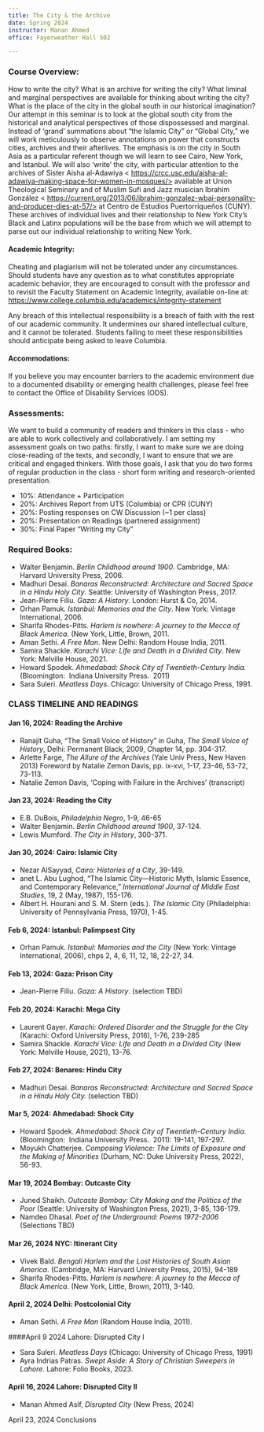 ```yaml
---
title: The City & the Archive
date: Spring 2024
instructor: Manan Ahmed
office: Fayerweather Hall 502

---
```


### Course Overview:
How to write the city? What is an archive for writing the city? What liminal and marginal perspectives are available for thinking about writing the city? What is the place of the city in the global south in our historical imagination? Our attempt in this seminar is to look at the global south city from the historical and analytical perspectives of those dispossessed and marginal. Instead of ‘grand’ summations about “the Islamic City” or “Global City,” we will work meticulously to observe annotations on power that constructs cities, archives and their afterlives. The emphasis is on the city in South Asia as a particular referent though we will learn to see Cairo, New York, and Istanbul. We will also ‘write’ the city, with particular attention to the archives of Sister Aisha al-Adawiya < https://crcc.usc.edu/aisha-al-adawiya-making-space-for-women-in-mosques/> available at Union Theological Seminary and of Muslim Sufi and Jazz musician Ibrahim González < https://current.org/2013/06/ibrahim-gonzalez-wbai-personality-and-producer-dies-at-57/> at Centro de Estudios Puertorriqueños (CUNY). These archives of individual lives and their relationship to New York City’s Black and Latinx populations will be the base from which we will attempt to parse out our individual relationship to writing New York.

#### Academic Integrity:
Cheating and plagiarism will not be tolerated under any circumstances.  Should students have any question as to what constitutes appropriate academic behavior, they are encouraged to consult with the professor and to revisit the Faculty Statement on Academic Integrity, available on-line at: https://www.college.columbia.edu/academics/integrity-statement

Any breach of this intellectual responsibility is a breach of faith with the rest of our academic community. It undermines our shared intellectual culture, and it cannot be tolerated. Students failing to meet these responsibilities should anticipate being asked to leave Columbia.

#### Accommodations:
If you believe you may encounter barriers to the academic environment due to a documented disability or emerging health challenges, please feel free to contact the Office of Disability Services (ODS).

### Assessments:
We want to build a community of readers and thinkers in this class - who are able to work collectively and collaboratively. I am setting my assessment goals on two paths: firstly, I want to make sure we are doing close-reading of the texts, and secondly, I want to ensure that we are critical and engaged thinkers. With those goals, I ask that you do two forms of regular production in the class - short form writing and research-oriented presentation.

* 10%: Attendance + Participation
* 20%: Archives Report from UTS (Columbia) or CPR (CUNY)
* 20%: Posting responses on CW Discussion (~1 per class)
* 20%: Presentation on Readings (partnered assignment)
* 30%: Final Paper “Writing my City”

### Required Books:

* Walter Benjamin. *Berlin Childhood around 1900*. Cambridge, MA: Harvard University Press, 2006.
* Madhuri Desai. *Banaras Reconstructed: Architecture and Sacred Space in a Hindu Holy City*. Seattle: University of Washington Press, 2017.
* Jean-Pierre Filiu. *Gaza: A History*. London: Hurst & Co, 2014.
* Orhan Pamuk. *Istanbul: Memories and the City*. New York: Vintage International, 2006.
* Sharifa Rhodes-Pitts. *Harlem is nowhere: A journey to the Mecca of Black America*. (New York, Little, Brown, 2011.
* Aman Sethi. *A Free Man*. New Delhi: Random House India, 2011.
* Samira Shackle. *Karachi Vice: Life and Death in a Divided City*. New York: Melville House, 2021.
* Howard Spodek. *Ahmedabad: Shock City of Twentieth-Century India.* (Bloomington:  Indiana University Press.  2011)
* Sara Suleri. *Meatless Days.* Chicago: University of Chicago Press, 1991.


### CLASS TIMELINE AND READINGS

#### Jan 16, 2024: Reading the Archive
* Ranajit Guha, “The Small Voice of History” in Guha, *The Small Voice of History*, Delhi: Permanent Black, 2009, Chapter 14, pp. 304-317.
* Arlette Farge, *The Allure of the Archives* (Yale Univ Press, New Haven 2013) Foreword by Natalie Zemon Davis, pp. ix-xvi, 1-17, 23-46, 53-72, 73-113.
* Natalie Zemon Davis, ‘Coping with Failure in the Archives’ (transcript)

#### Jan 23, 2024: Reading the City
* E.B. DuBois, *Philadelphia Negro*, 1-9, 46-65
* Walter Benjamin. *Berlin Childhood around 1900*, 37-124.
* Lewis Mumford. *The City in History*, 300-371.

#### Jan 30, 2024: Cairo: Islamic City
* Nezar AlSayyad, *Cairo: Histories of a City*, 39-149.
* anet L. Abu Lughod, “The Islamic City—Historic Myth, Islamic Essence, and Contemporary Relevance,” *International Journal of Middle East Studies*, 19, 2 (May, 1987), 155-176.
* Albert H. Hourani and S. M. Stern (eds.). *The Islamic City* (Philadelphia: University of Pennsylvania Press, 1970), 1-45.

#### Feb 6, 2024: Istanbul: Palimpsest City
* Orhan Pamuk. *Istanbul: Memories and the City* (New York: Vintage International, 2006), chps 2, 4, 6, 11, 12, 18, 22-27, 34.

#### Feb 13, 2024: Gaza: Prison City
* Jean-Pierre Filiu. *Gaza: A History*. (selection TBD)

#### Feb 20, 2024: Karachi: Mega City
* Laurent Gayer. *Karachi: Ordered Disorder and the Struggle for the City* (Karachi: Oxford University Press, 2016), 1-76, 239-285
* Samira Shackle. *Karachi Vice: Life and Death in a Divided City* (New York: Melville House, 2021), 13-76.

#### Feb 27, 2024: Benares: Hindu City
* Madhuri Desai. *Banaras Reconstructed: Architecture and Sacred Space in a Hindu Holy City.* (selection TBD)

#### Mar 5, 2024: Ahmedabad: Shock City
* Howard Spodek. *Ahmedabad: Shock City of Twentieth-Century India*. (Bloomington:  Indiana University Press.  2011): 19-141, 197-297.
* Moyukh Chatterjee. *Composing Violence: The Limits of Exposure and the Making of Minorities* (Durham, NC: Duke University Press, 2022), 56-93.

#### Mar 19, 2024 Bombay: Outcaste City
* Juned Shaikh. *Outcaste Bombay: City Making and the Politics of the Poor* (Seattle: University of Washington Press, 2021), 3-85, 136-179.
* Namdeo Dhasal. *Poet of the Underground: Poems 1972-2006* (Selections TBD)

#### Mar 26, 2024 NYC: Itinerant City
* Vivek Bald. *Bengali Harlem and the Lost Histories of South Asian America*. (Cambridge, MA: Harvard University Press, 2015), 94-189
* Sharifa Rhodes-Pitts. *Harlem is nowhere: A journey to the Mecca of Black America*. (New York, Little, Brown, 2011), 3-140.

#### April 2, 2024 Delhi: Postcolonial City
* Aman Sethi. *A Free Man* (Random House India, 2011).

####April 9 2024 Lahore: Disrupted City I
* Sara Suleri. *Meatless Days* (Chicago: University of Chicago Press, 1991)
* Ayra Indrias Patras. *Swept Aside: A Story of Christian Sweepers in Lahore*. Lahore: Folio Books, 2023.

#### April 16, 2024 Lahore: Disrupted City II
* Manan Ahmed Asif, *Disrupted City* (New Press, 2024)

April 23, 2024 Conclusions
